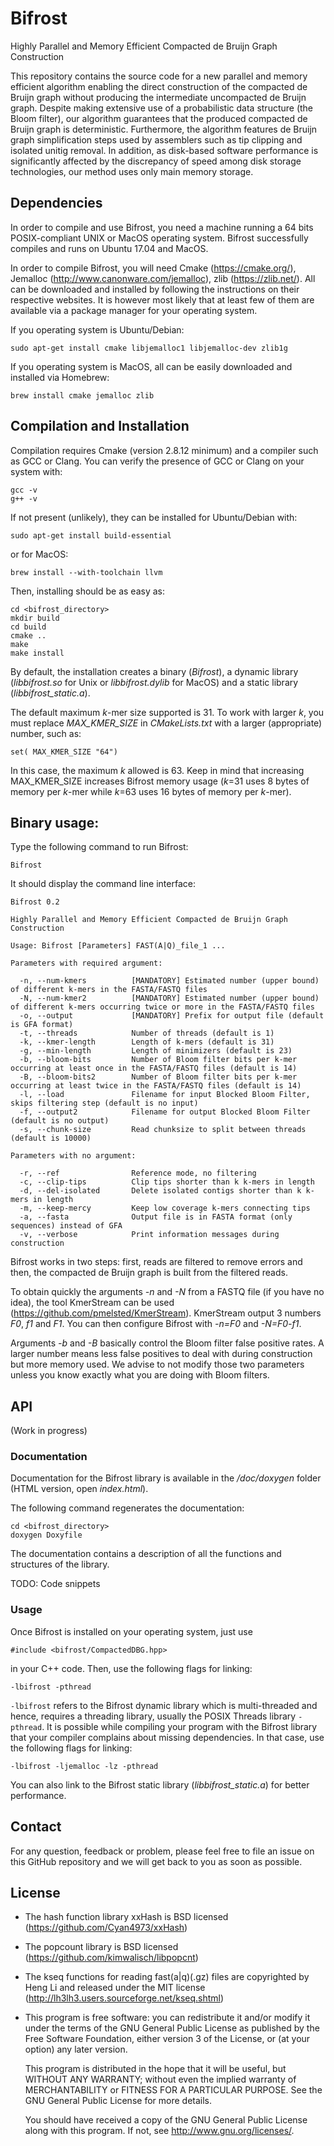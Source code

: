 # Bifrost

Highly Parallel and Memory Efficient Compacted de Bruijn Graph Construction

This repository contains the source code for a new parallel and memory efficient algorithm enabling the direct construction of the compacted de Bruijn graph without producing the intermediate uncompacted de Bruijn graph. Despite making extensive use of a probabilistic data structure (the Bloom filter), our algorithm guarantees that the produced compacted de Bruijn graph is deterministic. Furthermore, the algorithm features de Bruijn graph simplification steps used by assemblers such as tip clipping and isolated unitig removal. In addition, as disk-based software performance is significantly affected by the discrepancy of speed among disk storage technologies, our method uses only main memory storage.

## Dependencies

In order to compile and use Bifrost, you need a machine running a 64 bits POSIX-compliant UNIX or MacOS operating system. Bifrost successfully compiles and runs on Ubuntu 17.04 and MacOS.

In order to compile Bifrost, you will need Cmake (https://cmake.org/), Jemalloc (http://www.canonware.com/jemalloc), zlib (https://zlib.net/). All can be downloaded and installed by following the instructions on their respective websites. It is however most likely that at least few of them are available via a package manager for your operating system.

If you operating system is Ubuntu/Debian:
```
sudo apt-get install cmake libjemalloc1 libjemalloc-dev zlib1g
```

If you operating system is MacOS, all can be easily downloaded and installed via Homebrew:
```
brew install cmake jemalloc zlib
```

## Compilation and Installation

Compilation requires Cmake (version 2.8.12 minimum) and a compiler such as GCC or Clang. You can verify the presence of GCC or Clang on your system with:
```
gcc -v
g++ -v
```

If not present (unlikely), they can be installed for Ubuntu/Debian with:
```
sudo apt-get install build-essential
```

or for MacOS:
```
brew install --with-toolchain llvm
```

Then, installing should be as easy as:
```
cd <bifrost_directory>
mkdir build
cd build
cmake ..
make
make install
```

By default, the installation creates a binary (*Bifrost*), a dynamic library (*libbifrost.so* for Unix or *libbifrost.dylib* for MacOS) and a static library (*libbifrost_static.a*).

The default maximum *k*-mer size supported is 31. To work with larger *k*, you must replace *MAX_KMER_SIZE* in *CMakeLists.txt* with a larger (appropriate) number, such as:
```
set( MAX_KMER_SIZE "64")
```

In this case, the maximum *k* allowed is 63. Keep in mind that increasing MAX_KMER_SIZE increases Bifrost memory usage (*k*=31 uses 8 bytes of memory per *k*-mer while *k*=63 uses 16 bytes of memory per *k*-mer).

## Binary usage:

Type the following command to run Bifrost:
```
Bifrost
```

It should display the command line interface:
```
Bifrost 0.2

Highly Parallel and Memory Efficient Compacted de Bruijn Graph Construction

Usage: Bifrost [Parameters] FAST(A|Q)_file_1 ...

Parameters with required argument:

  -n, --num-kmers          [MANDATORY] Estimated number (upper bound) of different k-mers in the FASTA/FASTQ files
  -N, --num-kmer2          [MANDATORY] Estimated number (upper bound) of different k-mers occurring twice or more in the FASTA/FASTQ files
  -o, --output             [MANDATORY] Prefix for output file (default is GFA format)
  -t, --threads            Number of threads (default is 1)
  -k, --kmer-length        Length of k-mers (default is 31)
  -g, --min-length         Length of minimizers (default is 23)
  -b, --bloom-bits         Number of Bloom filter bits per k-mer occurring at least once in the FASTA/FASTQ files (default is 14)
  -B, --bloom-bits2        Number of Bloom filter bits per k-mer occurring at least twice in the FASTA/FASTQ files (default is 14)
  -l, --load               Filename for input Blocked Bloom Filter, skips filtering step (default is no input)
  -f, --output2            Filename for output Blocked Bloom Filter (default is no output)
  -s, --chunk-size         Read chunksize to split between threads (default is 10000)

Parameters with no argument:

  -r, --ref                Reference mode, no filtering
  -c, --clip-tips          Clip tips shorter than k k-mers in length
  -d, --del-isolated       Delete isolated contigs shorter than k k-mers in length
  -m, --keep-mercy         Keep low coverage k-mers connecting tips
  -a, --fasta              Output file is in FASTA format (only sequences) instead of GFA
  -v, --verbose            Print information messages during construction
```

Bifrost works in two steps: first, reads are filtered to remove errors and then, the compacted de Bruijn graph is built from the filtered reads.

To obtain quickly the arguments *-n* and *-N* from a FASTQ file (if you have no idea), the tool KmerStream can be used (https://github.com/pmelsted/KmerStream). KmerStream output 3 numbers *F0*, *f1* and *F1*. You can then configure Bifrost with *-n=F0* and *-N=F0-f1*.

Arguments *-b* and *-B* basically control the Bloom filter false positive rates. A larger number means less false positives to deal with during construction but more memory used. We advise to not modify those two parameters unless you know exactly what you are doing with Bloom filters.

## API

(Work in progress)

### Documentation

Documentation for the Bifrost library is available in the */doc/doxygen* folder (HTML version, open *index.html*).

The following command regenerates the documentation:
```
cd <bifrost_directory>
doxygen Doxyfile
```

The documentation contains a description of all the functions and structures of the library.

TODO: Code snippets

### Usage

Once Bifrost is installed on your operating system, just use
```
#include <bifrost/CompactedDBG.hpp>
```
in your C++ code. Then, use the following flags for linking:
```
-lbifrost -pthread
```

`-lbifrost` refers to the Bifrost dynamic library which is multi-threaded and hence, requires a threading library, usually the POSIX Threads library `-pthread`. It is possible while compiling your program with the Bifrost library that your compiler complains about missing dependencies. In that case, use the following flags for linking:

```
-lbifrost -ljemalloc -lz -pthread
```

You can also link to the Bifrost static library (*libbifrost_static.a*) for better performance.

## Contact

For any question, feedback or problem, please feel free to file an issue on this GitHub repository and we will get back to you as soon as possible.

## License

* The hash function library xxHash is BSD licensed (https://github.com/Cyan4973/xxHash)

* The popcount library is BSD licensed (https://github.com/kimwalisch/libpopcnt)

* The kseq functions for reading fast(a|q)(.gz) files are copyrighted by Heng Li and released
  under the MIT license (http://lh3lh3.users.sourceforge.net/kseq.shtml)

*   This program is free software: you can redistribute it and/or modify
    it under the terms of the GNU General Public License as published by
    the Free Software Foundation, either version 3 of the License, or
    (at your option) any later version.

    This program is distributed in the hope that it will be useful,
    but WITHOUT ANY WARRANTY; without even the implied warranty of
    MERCHANTABILITY or FITNESS FOR A PARTICULAR PURPOSE.  See the
    GNU General Public License for more details.

    You should have received a copy of the GNU General Public License
    along with this program.  If not, see <http://www.gnu.org/licenses/>.
